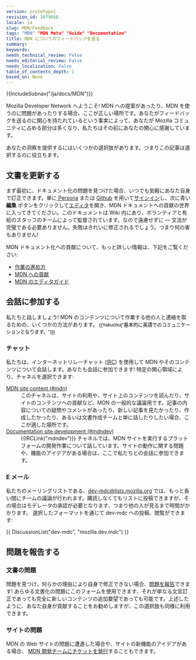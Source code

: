 ```yaml
---
version: prototype1
revision_id: 1079668
locale: ja
slug: MDN/Feedback
tags: "MDN" "MDN Meta" "Guide" "Documentation"
title: MDN についてのフィードバックを送る
summary: 
keywords: 
needs_technical_review: False
needs_editorial_review: False
needs_localization: False
table_of_contents_depth: 1
based_on: None
---
```

<div>{{IncludeSubnav("/ja/docs/MDN")}}</div>

<p>Mozilla Developer Network へようこそ! <span class="seoSummary">MDN への提案があったり、MDN を使うのに問題があったりする場合、ここが正しい場所です。あなたがフィードバックを送るのに関心を持たれているという事実によって、あなたが Mozilla コミュニティに占める部分は多くなり、私たちはその前にあなたの関心に感謝しています。</span></p>

<p><span class="seoSummary">あなたの洞察を提供するにはいくつかの選択肢があります。つまりこの記事は選択するのに役立ちます。</span></p>

<h2 id="文書を更新する">文書を更新する</h2>

<p>まず最初に、ドキュメント化の問題を見つけた場合、いつでも気軽にあなた自身で訂正できます。単に<a href="https://www.persona.org/" title="/en-US/docs/"> Persona</a> または <a href="https://github.com/">Github</a> を用いて<a href="/ja/docs/MDN/Contribute/Howto/Create_an_MDN_account">サインイン</a>し、次に青い<strong>編集</strong> ボタンをクリックして<a href="/ja/docs/MDN/Contribute/Editor">エディタ</a>を開き、MDN ドキュメントへの貢献の世界に入ってきてください。このドキュメントは Wiki 内にあり、ボランティアと有給のスタッフのチームによって監督されています。なので遠慮せずに — 文法が完璧である必要ありません。失敗はきれいに修正されるでしょう。つまり何の害もありません!</p>

<p>MDN ドキュメント化への貢献について、もっと詳しい情報は、下記をご覧ください:</p>

<ul>
 <li><a href="/ja/docs/Project:Getting_started" title="/docs/Project:Getting_started">作業の進め方</a></li>
 <li><a href="/ja/docs/MDN/Contribute">MDN への貢献</a></li>
 <li><a href="/ja/docs/MDN/Contribute/Editor" title="/docs/Project:MDN_editing_interface">MDN のエディタガイド</a></li>
</ul>

<h2 id="会話に参加する">会話に参加する</h2>

<p>私たちと話しましょう! MDN のコンテンツについて作業する他の人と連絡を取るための、いくつかの方法があります。 <span style="color:#000000; font-family:arial; font-size:13px; font-style:normal; font-weight:400; text-decoration:none">{{Yakuchu("基本的に英語でのコミュニケーションとなります。")}}</span></p>

<h3 id="チャット">チャット</h3>

<p>私たちは、インターネットリレーチャット (<a href="https://wiki.mozilla.org/IRC" title="/docs/">IRC</a>) を使用して MDN やそのコンテンツについて会話します。あなたも会話に参加できます! 特定の関心領域により、チャネルを選択できます:</p>

<dl>
 <dt><a href="irc://irc.mozilla.org/mdn" title="irc://irc.mozilla.org/mdn">MDN site content (#mdn)</a></dt>
 <dd>このチャネルは、サイトの利用や、サイト上のコンテンツを読んだり、サイトのコンテンツへの貢献など、MDN の一般的な議論用です。記事の内容についての疑問やコメントがあったり、新しい記事を見たかったり、作成したかったり、あるいは文書作成チームと単に話したりしたい場合、ここが適した場所です。</dd>
 <dt><a href="irc://irc.mozilla.org/mdndev" title="irc://irc.mozilla.org/mdndev">Documentation site development (#mdndev)</a></dt>
 <dd>{{IRCLink("mdndev")}} チャネルでは、MDN サイトを実行するプラットフォームの開発作業について話しています。サイトの動作に関する問題や、機能のアイデアがある場合は、ここで私たちとの会話に参加できます。</dd>
</dl>

<h3 id="Eメール">E メール</h3>

<p>私たちのメーリングリストである、<a href="https://lists.mozilla.org/listinfo/dev-mdc" title="https://lists.mozilla.org/listinfo/dev-mdc">dev-mdc@lists.mozilla.org</a> では、もっと長い間にチームの議論が行われます。購読しなくてもリストに投稿できますが、その場合はモデレータの承認が必要となります、つまり他の人が見るまで時間がかかります。 選択したフォーマットを通じて dev-mdc への投稿、閲覧ができます:</p>

<p>{{ DiscussionList("dev-mdc", "mozilla.dev.mdc") }}</p>

<h2 id="問題を報告する">問題を報告する</h2>

<h3 id="文書の問題">文書の問題</h3>

<p>問題を見つけ、何らかの理由により自身で修正できない場合、<a href="https://bugzilla.mozilla.org/form.doc" title="Report a documentation content problem.">問題を報告</a>できます! あらゆる文書化の問題にこのフォームを使用できます、それが単なる文言訂正であっても完全に新しいコンテンツの追加要望であっても可能です。上述したように、あなた自身が貢献することをお勧めしますが、この選択肢も同様に利用できます。</p>

<h3 id="サイトの問題">サイトの問題</h3>

<p>MDN の Web サイトの問題に遭遇した場合や、サイトの新機能のアイデアがある場合、 <a href="https://bugzilla.mozilla.org/form.mdn">MDN 開発チームにチケットを発行</a>することもできます。</p>

